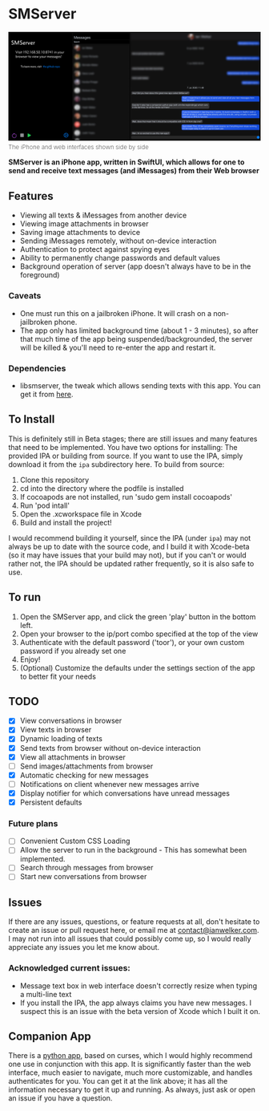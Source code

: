 # SMServer

![The iphone & web interfaces side by side](assets/smserver.png)
<span style="font-weight: 200; font-size: 12px">The iPhone and web interfaces shown side by side</span>

**SMServer is an iPhone app, written in SwiftUI, which allows for one to send and receive text messages (and iMessages) from their Web browser**

## Features
- Viewing all texts & iMessages from another device
- Viewing image attachments in browser
- Saving image attachments to device
- Sending iMessages remotely, without on-device interaction
- Authentication to protect against spying eyes
- Ability to permanently change passwords and default values
- Background operation of server (app doesn't always have to be in the foreground)  

### Caveats
- One must run this on a jailbroken iPhone. It will crash on a non-jailbroken phone.
- The app only has limited background time (about 1 - 3 minutes), so after that much time of the app being suspended/backgrounded, the server will be killed & you'll need to re-enter the app and restart it.

### Dependencies
- libsmserver, the tweak which allows sending texts with this app. You can get it from [here](https://github.com/iandwelker/libsmserver).

## To Install
This is definitely still in Beta stages; there are still issues and many features that need to be implemented. You have two options for installing: The provided IPA or building from source. If you want to use the IPA, simply download it from the `ipa` subdirectory here. To build from source:

1. Clone this repository
2. cd into the directory where the podfile is installed
3. If cocoapods are not installed, run 'sudo gem install cocoapods'
4. Run 'pod intall'
5. Open the .xcworkspace file in Xcode
6. Build and install the project!

I would recommend building it yourself, since the IPA (under `ipa`) may not always be up to date with the source code, and I build it with Xcode-beta (so it may have issues that your build may not), but if you can't or would rather not, the IPA should be updated rather frequently, so it is also safe to use.

## To run

1. Open the SMServer app, and click the green 'play' button in the bottom left.
3. Open your browser to the ip/port combo specified at the top of the view
4. Authenticate with the default password ('toor'), or your own custom password if you already set one
5. Enjoy!
6. (Optional) Customize the defaults under the settings section of the app to better fit your needs 

## TODO

- [x] View conversations in browser
- [x] View texts in browser
- [x] Dynamic loading of texts
- [x] Send texts from browser without on-device interaction
- [x] View all attachments in browser
- [ ] Send images/attachments from browser
- [x] Automatic checking for new messages
- [ ] Notifications on client whenever new messages arrive
- [x] Display notifier for which conversations have unread messages
- [x] Persistent defaults

### Future plans
- [ ] Convenient Custom CSS Loading
- [ ] Allow the server to run in the background - This has somewhat been implemented. 
- [ ] Search through messages from browser
- [ ] Start new conversations from browser

## Issues
If there are any issues, questions, or feature requests at all, don't hesitate to create an issue or pull request here, or email me at contact@ianwelker.com. I may not run into all issues that could possibly come up, so I would really appreciate any issues you let me know about.

### Acknowledged current issues:
- Message text box in web interface doesn't correctly resize when typing a multi-line text
- If you install the IPA, the app always claims you have new messages. I suspect this is an issue with the beta version of Xcode which I built it on.

## Companion App
There is a [python app](http://github.com/iandwelker/smserver_receiver), based on curses, which I would highly recommend one use in conjunction with this app. It is significantly faster than the web interface, much easier to navigate, much more customizable, and handles authenticates for you. You can get it at the link above; it has all the information necessary to get it up and running. As always, just ask or open an issue if you have a question. 
